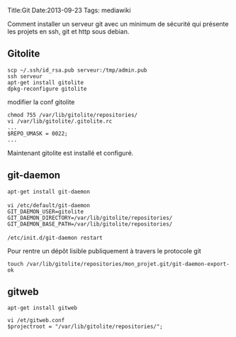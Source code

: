 Title:Git
Date:2013-09-23
Tags:  mediawiki

Comment installer un serveur git avec un minimum de sécurité qui
présente les projets en ssh, git et http sous debian.

Gitolite
--------

`scp ~/.ssh/id_rsa.pub serveur:/tmp/admin.pub`\
`ssh serveur`\
`apt-get install gitolite`\
`dpkg-reconfigure gitolite`

modifier la conf gitolite

`chmod 755 /var/lib/gitolite/repositories/`\
`vi /var/lib/gitolite/.gitolite.rc`\
`...`\
`$REPO_UMASK = 0022;`\
`...`

Maintenant gitolite est installé et configuré.

git-daemon
----------

`apt-get install git-daemon`\
\
`vi /etc/default/git-daemon`\
`GIT_DAEMON_USER=gitolite`\
`GIT_DAEMON_DIRECTORY=/var/lib/gitolite/repositories/`\
`GIT_DAEMON_BASE_PATH=/var/lib/gitolite/repositories/`\
\
`/etc/init.d/git-daemon restart`

Pour rentre un dépôt lisible publiquement à travers le protocole git

`touch /var/lib/gitolite/repositories/mon_projet.git/git-daemon-export-ok`

gitweb
------

`apt-get install gitweb`

`vi /et/gitweb.conf`\
`$projectroot = "/var/lib/gitolite/repositories/";`

